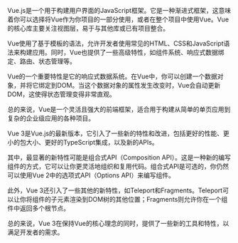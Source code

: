 Vue.js是一个用于构建用户界面的JavaScript框架。它是一种渐进式框架，这意味着你可以选择将Vue作为你项目的一部分使用，或者在整个项目中使用Vue。Vue的核心库主要关注视图层，易于与其他库或已有项目整合。

Vue使用了基于模板的语法，允许开发者使用常见的HTML、CSS和JavaScript语法来构建应用。同时，Vue也提供了一些高级特性，如组件系统、响应式数据绑定、路由、状态管理等。

Vue的一个重要特性是它的响应式数据系统。在Vue中，你可以创建一个数据对象，并将它绑定到DOM。当这个数据对象的属性发生改变时，Vue会自动更新DOM，这使得状态管理变得非常直观。

总的来说，Vue是一个灵活且强大的前端框架，适合用于构建从简单的单页应用到复杂的企业级应用的各种项目。 


Vue 3是Vue.js的最新版本，它引入了一些新的特性和改进，包括更好的性能、更小的包大小、更好的TypeScript集成，以及新的APIs。

其中，最显著的新特性可能是组合式API（Composition API）。这是一种新的编写组件的方式，它可以让你更灵活地组织和复用代码。组合式API是可选的，你仍然可以使用Vue 2中的选项式API（Options API）来编写组件。

此外，Vue 3还引入了一些其他的新特性，如Teleport和Fragments。Teleport可以让你将组件的子元素渲染到DOM树的其他位置；Fragments则允许你在一个组件中返回多个根节点。

总的来说，Vue 3在保持Vue的核心理念的同时，提供了一些新的工具和特性，以满足开发者的需求。


